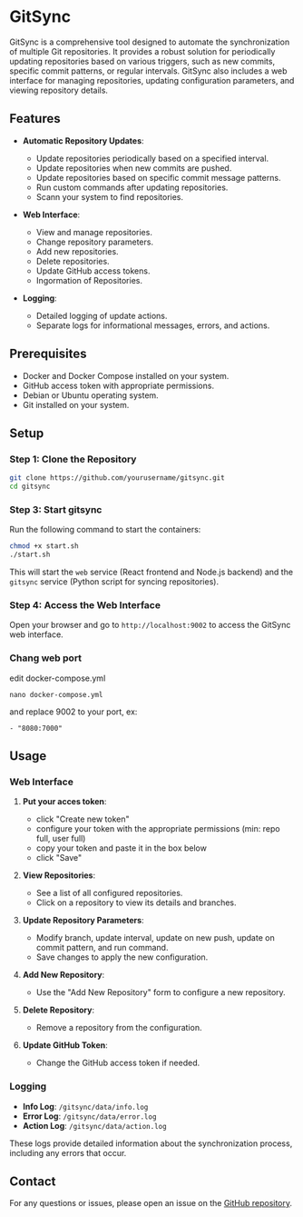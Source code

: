 # GitSync

GitSync is a comprehensive tool designed to automate the synchronization of multiple Git repositories. It provides a robust solution for periodically updating repositories based on various triggers, such as new commits, specific commit patterns, or regular intervals. GitSync also includes a web interface for managing repositories, updating configuration parameters, and viewing repository details.

## Features

- **Automatic Repository Updates**: 
  - Update repositories periodically based on a specified interval.
  - Update repositories when new commits are pushed.
  - Update repositories based on specific commit message patterns.
  - Run custom commands after updating repositories.
  - Scann your system to find repositories.

- **Web Interface**: 
  - View and manage repositories.
  - Change repository parameters.
  - Add new repositories.
  - Delete repositories.
  - Update GitHub access tokens.
  - Ingormation of Repositories. 

- **Logging**: 
  - Detailed logging of update actions.
  - Separate logs for informational messages, errors, and actions.

## Prerequisites

- Docker and Docker Compose installed on your system.
- GitHub access token with appropriate permissions.
- Debian or Ubuntu operating system.
- Git installed on your system.

## Setup

### Step 1: Clone the Repository

```bash
git clone https://github.com/yourusername/gitsync.git
cd gitsync
```

### Step 3: Start gitsync

Run the following command to start the containers:

```bash
chmod +x start.sh
./start.sh
```

This will start the `web` service (React frontend and Node.js backend) and the `gitsync` service (Python script for syncing repositories).

### Step 4: Access the Web Interface

Open your browser and go to `http://localhost:9002` to access the GitSync web interface.

### Chang web port
edit docker-compose.yml
```
nano docker-compose.yml
```
and replace 9002 to your port, ex:
```
- "8080:7000"
```

## Usage

### Web Interface

1. **Put your acces token**:
   - click "Create new token"
   - configure your token with the appropriate permissions (min: repo full, user full)
   - copy your token and paste it in the box below
   - click "Save"

2. **View Repositories**:
   - See a list of all configured repositories.
   - Click on a repository to view its details and branches.

3. **Update Repository Parameters**:
   - Modify branch, update interval, update on new push, update on commit pattern, and run command.
   - Save changes to apply the new configuration.

4. **Add New Repository**:
   - Use the "Add New Repository" form to configure a new repository.

5. **Delete Repository**:
   - Remove a repository from the configuration.

6. **Update GitHub Token**:
   - Change the GitHub access token if needed.

### Logging

- **Info Log**: `/gitsync/data/info.log`
- **Error Log**: `/gitsync/data/error.log`
- **Action Log**: `/gitsync/data/action.log`

These logs provide detailed information about the synchronization process, including any errors that occur.


## Contact

For any questions or issues, please open an issue on the [GitHub repository](https://github.com/bubu57/gitsync).